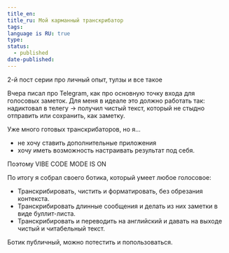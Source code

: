 ```yaml
---
title_en:
title_ru: Мой карманный транскрибатор
tags:
language is RU: true
type:
status:
  - published
date-published:
---
```

2-й пост серии про личный опыт, тулзы и все такое

Вчера писал про Telegram, как про основную точку входа для голосовых заметок. Для меня в идеале это должно работать так: надиктовал в телегу → получил чистый текст, который не стыдно отправить или сохранить, как заметку.

Уже много готовых транскрибаторов, но я...
- не хочу ставить дополнительные приложения
- хочу иметь возможность настраивать результат под себя.

Поэтому VIBE CODE MODE IS ON

По итогу я собрал своего ботика, который умеет любое голосовое:
- Транскрибировать, чистить и форматировать, без обрезания контекста.
- Транскрибировать длинные сообщения и делать из них заметки в виде буллит-листа.
- Транскрибировать и переводить на английский и давать на выходе чистый и читабельный текст.

Ботик публичный, можно потестить и попользоваться.